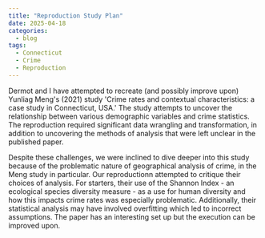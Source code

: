 ```yaml
---
title: "Reproduction Study Plan"
date: 2025-04-18
categories:
  - blog
tags:
  - Connecticut
  - Crime
  - Reproduction
---
```


Dermot and I have attempted to recreate (and possibly improve upon) Yunliag Meng's (2021) study 'Crime rates and contextual characteristics: a case study in Connecticut, USA.' The study attempts to uncover the relationship between various demographic variables and crime statistics. The reproduction required significant data wrangling and transformation, in addition to uncovering the methods of analysis that were left unclear in the published paper. 

Despite these challenges, we were inclined to dive deeper into this study because of the problematic nature of geographical analysis of crime, in the Meng study in particular. Our reproductionn attempted to critique their choices of analysis. For starters, their use of the Shannon Index - an ecological species diversity measure - as a use for human diversity and how this impacts crime rates was especially problematic. Additionally, their statistical analysis may have involved overfitting which led to incorrect assumptions. The paper has an interesting set up but the execution can be improved upon.